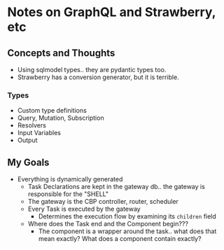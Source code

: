# Notes on GraphQL and Strawberry, etc

## Concepts and Thoughts

* Using sqlmodel types.. they are pydantic types too.
* Strawberry has a conversion generator, but it is terrible.

### Types

* Custom type definitions
* Query, Mutation, Subscription
* Resolvers
* Input Variables
* Output


## My Goals

* Everything is dynamically generated
  * Task Declarations are kept in the gateway db.. the gateway is responsible for the "SHELL"
  * The gateway is the CBP controller, router, scheduler
  * Every Task is executed by the gateway
    * Determines the execution flow by examining its `children` field
  * Where does the Task end and the Component begin???
    * The component is  a wrapper around the task.. what does that mean exactly? What does a component contain exactly?
